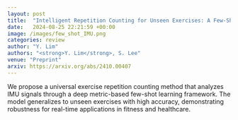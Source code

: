 ```yaml
---
layout: post
title:  "Intelligent Repetition Counting for Unseen Exercises: A Few-Shot Learning Approach with Sensor Signals"
date:   2024-08-25 22:21:59 +00:00
image: /images/few_shot_IMU.png
categories: review
author: "Y. Lim"
authors: "<strong>Y. Lim</strong>, S. Lee"
venue: "Preprint"
arxiv: https://arxiv.org/abs/2410.00407
---
```

We propose a universal exercise repetition counting method that analyzes IMU signals through a deep metric-based few-shot learning framework. The model generalizes to unseen exercises with high accuracy, demonstrating robustness for real-time applications in fitness and healthcare.